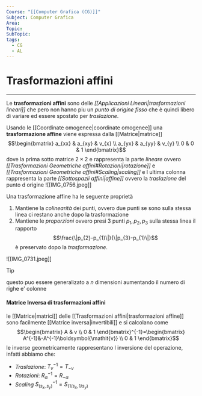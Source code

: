 ```yaml
---
Course: "[[Computer Grafica (CG)]]"
Subject: Computer Grafica
Area: 
Topic: 
SubTopic: 
tags:
  - CG
  - AL
---
```


# Trasformazioni affini
---
Le __trasformazioni affini__ sono delle _[[Applicazioni Lineari|trasformazioni lineari]]_ che pero non hanno piu un _punto di origine fisso_ che è quindi libero di variare ed essere spostato per _traslazione_.

Usando le [[Coordinate omogenee|coordinate omogenee]] una __trasformazione affine__ viene espressa dalla [[Matrice|matrice]] $$\begin{bmatrix}
a_{xx} & a_{xy}   & v_{x} \\
a_{yx}  & a_{yy} & v_{y}  \\
0 & 0 & 1  
\end{bmatrix}$$dove la prima sotto matrice $2\times 2$ e rappresenta la parte _lineare_ ovvero _[[Trasformazioni Geometriche affini#Rotazioni|rotazione]]_ e _[[Trasformazioni Geometriche affini#Scaling|scaling]]_ e l ultima colonna rappresenta la parte _[[Sottospazii affini|affine]]_ ovvero la _traslazione_ del punto d origine 
![[IMG_0756.jpeg]]

Una trasformazione affine ha le seguente proprietà
1. Mantiene la _colinearità_ dei punti, ovvero due punti se sono sulla stessa linea ci restano anche dopo la trasformazione 
2. Mantiene le _proporzioni_ ovvero presi 3 punti $p_{1},p_{2},p_{3}$ sulla stessa linea il rapporto $$\frac{\|p_{2}-p_{1}\|}{\|p_{3}-p_{1}\|}$$è preservato dopo la _trasformazione_.

![[IMG_0731.jpeg]]



> [!tip]
> questo puo essere generalizato a $n$ dimensioni aumentando il numero di righe e' colonne 



#### Matrice Inversa di trasformazioni affini
le [[Matrice|matrici]] delle [[Trasformazioni affini|trasformazioni affine]] sono facilmente [[Matrice inversa|invertibili]] e si calcolano come $$\begin{bmatrix}
A & v \\
0 & 1
\end{bmatrix}^{-1}=\begin{bmatrix}
  A^{-1}&-A^{-1}\boldsymbol{\mathit{v}} \\
0  & 1 
\end{bmatrix}$$
le inverse geometricamente rappresentano l inversione del operazione, infatti abbiamo che: 
- _Traslazione_: $T_{v}^{-1}=T_{-v}$
- _Rotazioni_: $R^{-1}_{\alpha}=R_{-\alpha}$
- _Scaling_ $S^{-1}_{(s_{x},s_{y})}=S_{(1/s_{x},1/s_{y})}$

